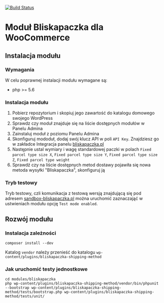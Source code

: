[![Build Status](https://travis-ci.org/bliskapaczkapl/woocommerce.svg?branch=master)](https://travis-ci.org/bliskapaczkapl/woocommerce)

# Moduł Bliskapaczka dla WooCommerce 

## Instalacja modułu

### Wymagania
W celu poprawnej instalacji modułu wymagane są:
- php >= 5.6

### Instalacja modułu
1. Pobierz repozytorium i skopiuj jego zawartość do katalogu domowego swojego WordPress
1. Sprawdz czy moduł znajduje się na liście dostępnych modułów w Panelu Admina
1. Zainstaluj moduł z poziomu Panelu Admina
1. Skonfiguruj mododuł, dodaj swój klucz API w poli `API Key`. Znajdziesz go w zakładce Integracja panelu [bliskapaczka.pl](http://bliskapaczka.pl/panel/integracja)
1. Następnie ustal wymiary i wagę standardowej paczki w polach `Fixed parcel type size X`, `Fixed parcel type size Y`, `Fixed parcel type size Z`, `Fixed parcel type weight`
1. Sprawdź czy na liście dostępnych metod dostawy pojawiła się nowa metoda wysyłki "Bliskapaczka", skonfiguruj ją

### Tryb testowy

Tryb testowy, czli komunikacja z testową wersją znajdującą się pod adresem [sandbox-bliskapaczka.pl](https://sandbox-bliskapaczka.pl/) można uruchomić zaznaczająć w ustwieniach modułu opcję `Test mode enabled`.

## Rozwój modułu

### Instalacja zależności
```
composer install --dev
```

Katalog `vendor` należy przenieść do katalogu `wp-content/plugins/bliskapaczka-shipping-method`

### Jak uruchomić testy jednostkowe
```
cd modules/bliskapaczka
php wp-content/plugins/bliskapaczka-shipping-method/vendor/bin/phpunit --bootstrap wp-content/plugins/bliskapaczka-shipping-method/tests/bootstrap.php wp-content/plugins/bliskapaczka-shipping-method/tests/unit/
```
